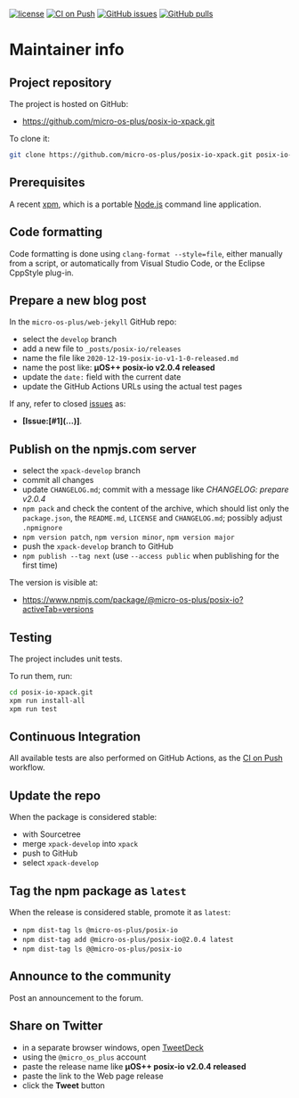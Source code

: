 [![license](https://img.shields.io/github/license/micro-os-plus/posix-io-xpack)](https://github.com/micro-os-plus/posix-io-xpack/blob/xpack/LICENSE)
[![CI on Push](https://github.com/micro-os-plus/posix-io-xpack/workflows/CI%20on%20Push/badge.svg)](https://github.com/micro-os-plus/posix-io-xpack/actions?query=workflow%3A%22CI+on+Push%22)
[![GitHub issues](https://img.shields.io/github/issues/micro-os-plus/posix-io-xpack.svg)](https://github.com/micro-os-plus/posix-io-xpack/issues)
[![GitHub pulls](https://img.shields.io/github/issues-pr/micro-os-plus/posix-io-xpack.svg)](https://github.com/micro-os-plus/posix-io-xpack/pulls)

# Maintainer info

## Project repository

The project is hosted on GitHub:

- https://github.com/micro-os-plus/posix-io-xpack.git

To clone it:

```sh
git clone https://github.com/micro-os-plus/posix-io-xpack.git posix-io-xpack.git
```

## Prerequisites

A recent [xpm](https://xpack.github.io/xpm/), which is a portable
[Node.js](https://nodejs.org/) command line application.

## Code formatting

Code formatting is done using `clang-format --style=file`, either manually
from a script, or automatically from Visual Studio Code, or the Eclipse
CppStyle plug-in.

## Prepare a new blog post

In the `micro-os-plus/web-jekyll` GitHub repo:

- select the `develop` branch
- add a new file to `_posts/posix-io/releases`
- name the file like `2020-12-19-posix-io-v1-1-0-released.md`
- name the post like: **µOS++ posix-io v2.0.4 released**
- update the `date:` field with the current date
- update the GitHub Actions URLs using the actual test pages

If any, refer to closed
[issues](https://github.com/micro-os-plus/posix-io/issues)
as:

- **[Issue:\[#1\]\(...\)]**.

## Publish on the npmjs.com server

- select the `xpack-develop` branch
- commit all changes
- update `CHANGELOG.md`; commit with a message like _CHANGELOG: prepare v2.0.4_
- `npm pack` and check the content of the archive, which should list
  only the `package.json`, the `README.md`, `LICENSE` and `CHANGELOG.md`;
  possibly adjust `.npmignore`
- `npm version patch`, `npm version minor`, `npm version major`
- push the `xpack-develop` branch to GitHub
- `npm publish --tag next` (use `--access public` when publishing for
  the first time)

The version is visible at:

- https://www.npmjs.com/package/@micro-os-plus/posix-io?activeTab=versions

## Testing

The project includes unit tests.

To run them, run:

```sh
cd posix-io-xpack.git
xpm run install-all
xpm run test
```

## Continuous Integration

All available tests are also performed on GitHub Actions, as the
[CI on Push](https://github.com/micro-os-plus/posix-io-xpack/actions?query=workflow%3A%22CI+on+Push%22)
workflow.

## Update the repo

When the package is considered stable:

- with Sourcetree
- merge `xpack-develop` into `xpack`
- push to GitHub
- select `xpack-develop`

## Tag the npm package as `latest`

When the release is considered stable, promote it as `latest`:

- `npm dist-tag ls @micro-os-plus/posix-io`
- `npm dist-tag add @micro-os-plus/posix-io@2.0.4 latest`
- `npm dist-tag ls @@micro-os-plus/posix-io`

## Announce to the community

Post an announcement to the forum.

## Share on Twitter

- in a separate browser windows, open [TweetDeck](https://tweetdeck.twitter.com/)
- using the `@micro_os_plus` account
- paste the release name like **µOS++ posix-io v2.0.4 released**
- paste the link to the Web page release
- click the **Tweet** button
